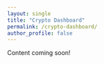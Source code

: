 ```yaml
---
layout: single
title: "Crypto Dashboard"
permalink: /crypto-dashboard/
author_profile: false
---
```


Content coming soon!
